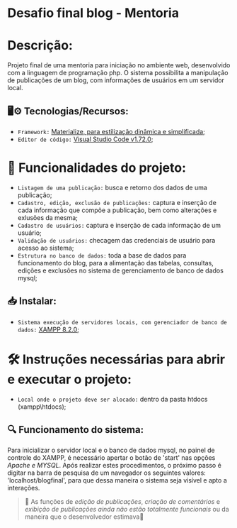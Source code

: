 # Desafio final blog - Mentoria

# Descrição: 
Projeto final de uma mentoria para iniciação no ambiente web, desenvolvido com a linguagem de programação php. O sistema possibilita a manipulação de publicações de um blog, com informações de usuários em um servidor local.

## 🖥️⚙️ Tecnologias/Recursos:
- `Framework:` [Materialize, para estilização dinâmica e simplificada](https://materializecss.com/);
- `Editor de código:` [Visual Studio Code v1.72.0](https://code.visualstudio.com/updates/v1_72);

# :hammer: Funcionalidades do projeto:

- `Listagem de uma publicação:` busca e retorno dos dados de uma publicação;
- `Cadastro, edição, exclusão de publicações:` captura e inserção de cada informação que compõe a publicação, bem como alterações e exlusões da mesma;
- `Cadastro de usuários:` captura e inserção de cada informação de um usuário;
- `Validação de usuários:` checagem das credenciais de usuário para acesso ao sistema;
- `Estrutura no banco de dados:` toda a base de dados para funcionamento do blog, para a alimentação das tabelas, consultas, edições e exclusões no sistema de gerenciamento de banco de dados mysql;

## 📥 Instalar:
- `Sistema execução de servidores locais, com gerenciador de banco de dados:` [XAMPP 8.2.0](https://www.apachefriends.org/pt_br/index.html);

# 🛠️ Instruções necessárias para abrir e executar o projeto:
- `Local onde o projeto deve ser alocado:` dentro da pasta htdocs (xampp\htdocs);

## 🔍 Funcionamento do sistema:
Para inicializar o servidor local e o banco de dados mysql, no painel de controle do XAMPP, é necessário apertar o botão de 'start' nas opções *Apache e MYSQL*. Após realizar estes procedimentos, o próximo passo é digitar na barra de pesquisa de um navegador os seguintes valores: 'localhost/blogfinal', para que dessa maneira o sistema seja visível e apto a interações.

> :construction: As funções de *edição de publicações*, *criação de comentários* e *exibição de publicações ainda não estão totalmente funcionais* ou da maneira que o desenvolvedor estimava:construction:
